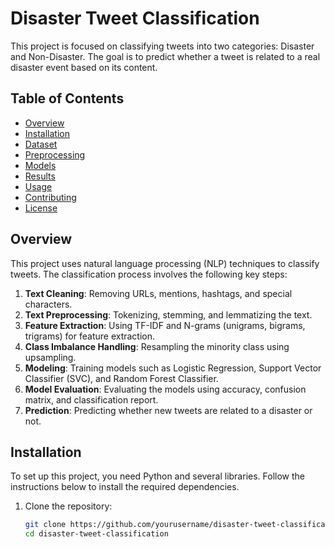 # Disaster Tweet Classification

This project is focused on classifying tweets into two categories: Disaster and Non-Disaster. The goal is to predict whether a tweet is related to a real disaster event based on its content.

## Table of Contents

- [Overview](#overview)
- [Installation](#installation)
- [Dataset](#dataset)
- [Preprocessing](#preprocessing)
- [Models](#models)
- [Results](#results)
- [Usage](#usage)
- [Contributing](#contributing)
- [License](#license)

## Overview

This project uses natural language processing (NLP) techniques to classify tweets. The classification process involves the following key steps:

1. **Text Cleaning**: Removing URLs, mentions, hashtags, and special characters.
2. **Text Preprocessing**: Tokenizing, stemming, and lemmatizing the text.
3. **Feature Extraction**: Using TF-IDF and N-grams (unigrams, bigrams, trigrams) for feature extraction.
4. **Class Imbalance Handling**: Resampling the minority class using upsampling.
5. **Modeling**: Training models such as Logistic Regression, Support Vector Classifier (SVC), and Random Forest Classifier.
6. **Model Evaluation**: Evaluating the models using accuracy, confusion matrix, and classification report.
7. **Prediction**: Predicting whether new tweets are related to a disaster or not.

## Installation

To set up this project, you need Python and several libraries. Follow the instructions below to install the required dependencies.

1. Clone the repository:

   ```bash
   git clone https://github.com/yourusername/disaster-tweet-classification.git
   cd disaster-tweet-classification
